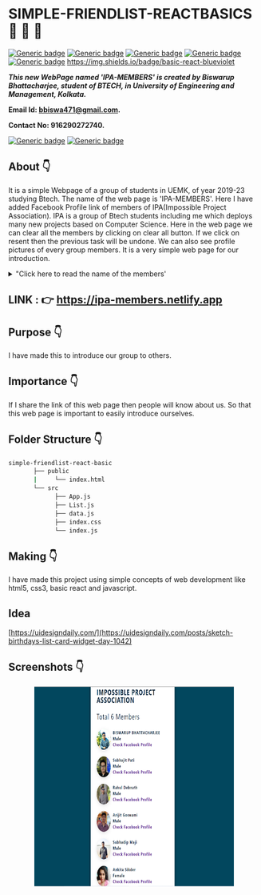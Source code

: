 # SIMPLE-FRIENDLIST-REACTBASICS :star_struck: :boy: :girl:

 [![Generic badge](https://img.shields.io/badge/advance-html5-red)](https://shields.io/) [![Generic badge](https://img.shields.io/badge/v%207.12.0-npm-blueviolet)](https://shields.io/)  [![Generic badge](https://img.shields.io/badge/advance-css3-green)](https://shields.io/) [![Generic badge](https://img.shields.io/badge/Advance-javascript-orange)](https://shields.io/) [![Generic badge](https://img.shields.io/badge/Advance-javascript-orange)](https://shields.io/) https://img.shields.io/badge/basic-react-blueviolet

***This new WebPage named 'IPA-MEMBERS' is created by Biswarup Bhattacharjee, student of BTECH, in University of Engineering and Management, Kolkata.***

**Email Id: bbiswa471@gmail.com.** 

**Contact No: 916290272740.** 

[![Generic badge](https://img.shields.io/badge/contact%20me-facebook-blue)](https://www.facebook.com/biswarup.bhattacharjee.5811) [![Generic badge](https://img.shields.io/badge/visit%20my%20projects%20-github-brightgreen)](https://github.com/biswa2210)

## About :point_down: 

<div align="justified">

It is a simple Webpage of a group of students in UEMK, of year 2019-23 studying Btech. The name of the web page is 'IPA-MEMBERS'. Here I have added Facebook Profile link of members of IPA(Impossible Project Association). IPA is a group of Btech students including me which deploys many new projects based on Computer Science. Here in the web page we can clear all the members by clicking on clear all button. If we click on resent then the previous task will be undone. We can also see profile pictures of every group members. It is a very simple web page for our introduction.
      
</div>

 <details>
       <summary>"Click here to read the name of the members'</summary>
 
 ## Members :point_down:
 
 - Biswarup Bhattacharjee<br>
 - Subhajit Pati<br>
 - Rahul Debnath<br>
 - Arijit Goswami<br>
 - Subhadip Maji<br>
 - Ankita Sikder<br>

</details>
 
## LINK : :point_right: https://ipa-members.netlify.app

## Purpose :point_down:

<div align="justified">

I have made this to introduce our group to others.
</div>

## Importance :point_down:

<div align="justified">

If I share the link of this web page then people will know about us. So that this web page is important to easily introduce ourselves.

</div>

## Folder Structure :point_down:
```bash
simple-friendlist-react-basic
       ├── public
       |     └── index.html
       └── src
             ├── App.js
             ├── List.js
             ├── data.js
             ├── index.css
             └── index.js           
```

## Making :point_down:

<div align="justified">

I have made this project using simple concepts of web development like html5, css3, basic react and javascript. 
</div>

## Idea

[https://uidesigndaily.com/](https://uidesigndaily.com/posts/sketch-birthdays-list-card-widget-day-1042)

## Screenshots :point_down: 

<div align="center">
  

<a href="ipa.PNG"><img src="ipa.PNG" width="400" height= "400"></a> 
</div>








